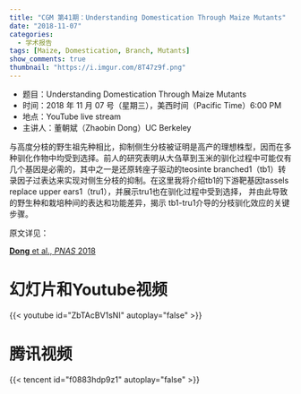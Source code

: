 ```yaml
---
title: "CGM 第41期：Understanding Domestication Through Maize Mutants"
date: "2018-11-07"
categories:
  - 学术报告
tags: [Maize, Domestication, Branch, Mutants]
show_comments: true
thumbnail: "https://i.imgur.com/8T47z9f.png"
---
```


- 题目：Understanding Domestication Through Maize Mutants
- 时间：2018 年 11 月 07 号（星期三），美西时间（Pacific Time）6:00 PM
- 地点：YouTube live stream 
- 主讲人：董朝斌（Zhaobin Dong）UC Berkeley

与高度分枝的野生祖先种相比，抑制侧生分枝被证明是高产的理想株型，因而在多种驯化作物中均受到选择。前人的研究表明从大刍草到玉米的驯化过程中可能仅有几个基因是必需的，其中之一是还原转座子驱动的teosinte branched1（tb1）转录因子过表达来实现对侧生分枝的抑制。在这里我将介绍tb1的下游靶基因tassels replace upper ears1（tru1），并展示tru1也在驯化过程中受到选择， 并由此导致的野生种和栽培种间的表达和功能差异，揭示 tb1-tru1介导的分枝驯化效应的关键步骤。

原文详见：

[**Dong** et al., _PNAS_ 2018](http://www.pnas.org/content/114/41/E8656)

# 幻灯片和Youtube视频

{{< youtube id="ZbTAcBV1sNI" autoplay="false" >}}

# 腾讯视频

{{< tencent id="f0883hdp9z1" autoplay="false" >}}
